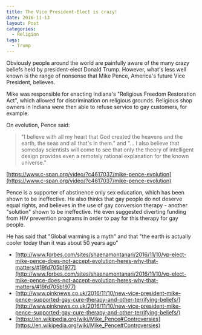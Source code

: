 ```yaml
---
title: The Vice President-Elect is crazy!
date: 2016-11-13
layout: Post
categories:
  - Religion
tags:
  - Trump
---
```


Obviously people around the world are painfully aware of the many crazy beliefs held by president-elect Donald Trump. However, what's less well known is the range of nonsense that Mike Pence, America's future Vice President, believes.

<!-- more -->

Mike was responsible for enacting Indiana's "Religious Freedom Restoration Act", which allowed for discrimination on religious grounds. Religious shop owners in Indiana were then able to refuse service to gay customers, for example.

On evolution, Pence said:

> "I believe with all my heart that God created the heavens and the earth, the seas and all that's in them." and "... I also believe that someday scientists will come to see that only the theory of intelligent design provides even a remotely rational explanation for the known universe."

[https://www.c-span.org/video/?c4617037/mike-pence-evolution](https://www.c-span.org/video/?c4617037/mike-pence-evolution)

Pence is a supporter of abstinence only sex education, which has been shown to be ineffective. He also thinks that gay people do not deserve equal rights, and believes in the use of gay conversion therapy - another "solution" shown to be ineffective. He even suggested diverting funding from HIV prevention programs in order to pay for this therapy for gay people.

He has said that "Global warming is a myth" and that "the earth is actually cooler today than it was about 50 years ago"

- [http://www.forbes.com/sites/shaenamontanari/2016/11/10/vp-elect-mike-pence-does-not-accept-evolution-heres-why-that-matters/#19fd705b1977](http://www.forbes.com/sites/shaenamontanari/2016/11/10/vp-elect-mike-pence-does-not-accept-evolution-heres-why-that-matters/#19fd705b1977)
- [http://www.pinknews.co.uk/2016/11/10/new-vice-president-mike-pence-supported-gay-cure-therapy-and-other-terrifying-beliefs/](http://www.pinknews.co.uk/2016/11/10/new-vice-president-mike-pence-supported-gay-cure-therapy-and-other-terrifying-beliefs/)
- [https://en.wikipedia.org/wiki/Mike_Pence#Controversies](https://en.wikipedia.org/wiki/Mike_Pence#Controversies)
